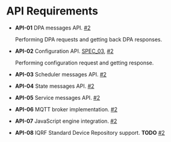 # API Requirements

- **API-01** DPA messages API. [#2](https://github.com/logimic/gateway-daemon/issues/2)

  Performing DPA requests and getting back DPA responses.

- **API-02** Configuration API. [SPEC_03](../product-spec/product-spec.md#1-software-specification), [#2](https://github.com/logimic/gateway-daemon/issues/2)

  Performing configuration request and getting response.

- **API-03** Scheduler messages API. [#2](https://github.com/logimic/gateway-daemon/issues/2)

- **API-04** State messages API. [#2](https://github.com/logimic/gateway-daemon/issues/2)

- **API-05** Service messages API. [#2](https://github.com/logimic/gateway-daemon/issues/2)

- **API-06** MQTT broker implementation. [#2](https://github.com/logimic/gateway-daemon/issues/2)

- **API-07** JavaScript engine integration. [#2](https://github.com/logimic/gateway-daemon/issues/2)

- **API-08** IQRF Standard Device Repository support. **TODO** [#2](https://github.com/logimic/gateway-daemon/issues/2)
